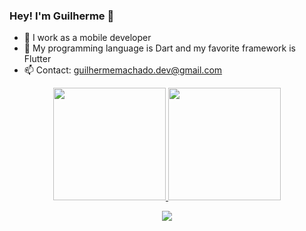 ### Hey! I'm Guilherme 🙂

- 🔭 I work as a mobile developer
- 🌱 My programming language is Dart and my favorite framework is Flutter
- 📫 Contact: guilhermemachado.dev@gmail.com

<div align="center">
  <a href="https://github.com/guilherme-CMachado">
  <img height="180em" src="https://github-readme-stats.vercel.app/api?username=guilherme-CMachado&show_icons=true&theme=cobalt&include_all_commits=true&count_private=true"/>
  <img height="180em" src="https://github-readme-stats.vercel.app/api/top-langs/?username=guilherme-CMachado&layout=compact&langs_count=7&theme=cobalt"/>
    
   [<img src="https://img.shields.io/badge/linkedin-%230077B5.svg?&style=for-the-badge&logo=linkedin&logoColor=white" />](https://www.linkedin.com/in/guilherme-cmachado/)

